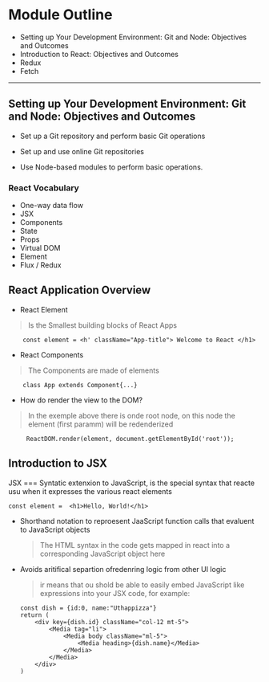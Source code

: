 # Module Outline

-   Setting up Your Development Environment: Git and Node: Objectives and Outcomes
-   Introduction to React: Objectives and Outcomes
-   Redux
-   Fetch

---

## Setting up Your Development Environment: Git and Node: Objectives and Outcomes

-   Set up a Git repository and perform basic Git operations

-   Set up and use online Git repositories
-   Use Node-based modules to perform basic operations.

### React Vocabulary

-   One-way data flow
-   JSX
-   Components
-   State
-   Props
-   Virtual DOM
-   Element
-   Flux / Redux

## React Application Overview

-   React Element

> Is the Smallest building blocks of React Apps

        const element = <h' className="App-title"> Welcome to React </h1>

-   React Components

> The Components are made of elements

        class App extends Component{...}

-   How do render the view to the DOM?

> In the exemple above there is onde root node, on this node the element (first paramm) will be redenderized

         ReactDOM.render(element, document.getElementById('root'));

## Introduction to JSX

JSX === Syntatic extenxion to JavaScript, is the special syntax that reacte usu when it expresses the various react elements

    const element =  <h1>Hello, World!</h1>

-   Shorthand notation to reproesent JaaScript function calls that evaluent to JavaScript objects

    > The HTML syntax in the code gets mapped in react into a corresponding JavaScript object here

-   Avoids aritifical separtion ofredenring logic from other UI logic

    > ir means that ou shold be able to easily embed JavaScript like expressions into your JSX code, for example:

        const dish = {id:0, name:"Uthappizza"}
        return (
            <div key={dish.id} className="col-12 mt-5">
                <Media tag="li">
                    <Media body className="ml-5">
                        <Media heading>{dish.name}</Media>
                    </Media>
                </Media>
            </div>
        )
